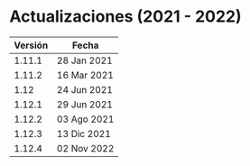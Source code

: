 # Actualizaciones (2021 - 2022)

| Versión | Fecha |
|---------|-------|
| 1.11.1  | 28 Jan 2021 |
| 1.11.2  | 16 Mar 2021 |
| 1.12    | 24 Jun 2021 |
| 1.12.1  | 29 Jun 2021 |
| 1.12.2  | 03 Ago 2021 |
| 1.12.3  | 13 Dic 2021 |
| 1.12.4  | 02 Nov 2022 |

